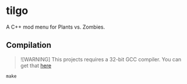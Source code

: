 # tilgo
A C++ mod menu for Plants vs. Zombies.

## Compilation
> ![WARNING]
> This projects requires a 32-bit GCC compiler. You can get that [here](https://github.com/niXman/mingw-builds-binaries/releases)

```
make
```